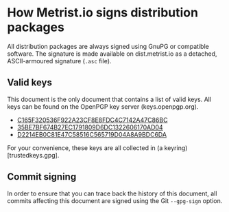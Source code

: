 # How Metrist.io signs distribution packages

All distribution packages are always signed using GnuPG or compatible software. The signature is made
available on dist.metrist.io as a detached, ASCII-armoured signature (`.asc` file).

## Valid keys

This document is the only document that contains a list of valid keys. All keys can be found on the
OpenPGP key server (keys.openpgp.org).

* [C165F320536F922A23CF8E8FDC4C7142A47C86BC](https://keys.openpgp.org/vks/v1/by-fingerprint/C165F320536F922A23CF8E8FDC4C7142A47C86BC)
* [35BE7BF674B27EC1791809D6DC1322606170AD04](https://keys.openpgp.org/vks/v1/by-fingerprint/35BE7BF674B27EC1791809D6DC1322606170AD04)
* [D2214EB0C81E47C58516C565719D04A8A9BDC6DA](https://keys.openpgp.org/vks/v1/by-fingerprint/D2214EB0C81E47C58516C565719D04A8A9BDC6DA)

For your convenience, these keys are all collected in (a keyring)[trustedkeys.gpg].

## Commit signing

In order to ensure that you can trace back the history of this document, all commits affecting this document
are signed using the Git `--gpg-sign` option.
